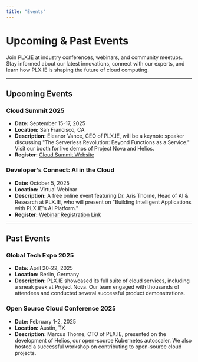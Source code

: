 ```yaml
---
title: "Events"
---
```


# Upcoming & Past Events

Join PLX.IE at industry conferences, webinars, and community meetups. Stay informed about our latest innovations, connect with our experts, and learn how PLX.IE is shaping the future of cloud computing.

---

## Upcoming Events

### **Cloud Summit 2025**

*   **Date:** September 15-17, 2025
*   **Location:** San Francisco, CA
*   **Description:** Eleanor Vance, CEO of PLX.IE, will be a keynote speaker discussing "The Serverless Revolution: Beyond Functions as a Service." Visit our booth for live demos of Project Nova and Helios.
*   **Register:** [Cloud Summit Website](https://cloudsummit.example.com)

### **Developer's Connect: AI in the Cloud**

*   **Date:** October 5, 2025
*   **Location:** Virtual Webinar
*   **Description:** A free online event featuring Dr. Aris Thorne, Head of AI & Research at PLX.IE, who will present on "Building Intelligent Applications with PLX.IE's AI Platform."
*   **Register:** [Webinar Registration Link](https://plx.ie/webinars/ai-in-cloud)

---

## Past Events

### **Global Tech Expo 2025**

*   **Date:** April 20-22, 2025
*   **Location:** Berlin, Germany
*   **Description:** PLX.IE showcased its full suite of cloud services, including a sneak peek at Project Nova. Our team engaged with thousands of attendees and conducted several successful product demonstrations.

### **Open Source Cloud Conference 2025**

*   **Date:** February 1-2, 2025
*   **Location:** Austin, TX
*   **Description:** Marcus Thorne, CTO of PLX.IE, presented on the development of Helios, our open-source Kubernetes autoscaler. We also hosted a successful workshop on contributing to open-source cloud projects.
